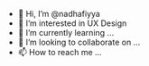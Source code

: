 - 👋 Hi, I’m @nadhafiyya
- 👀 I’m interested in UX Design
- 🌱 I’m currently learning ...
- 💞️ I’m looking to collaborate on ...
- 📫 How to reach me ...

<!---
nadhafiyya/nadhafiyya is a ✨ special ✨ repository because its `README.md` (this file) appears on your GitHub profile.
You can click the Preview link to take a look at your changes.
--->
